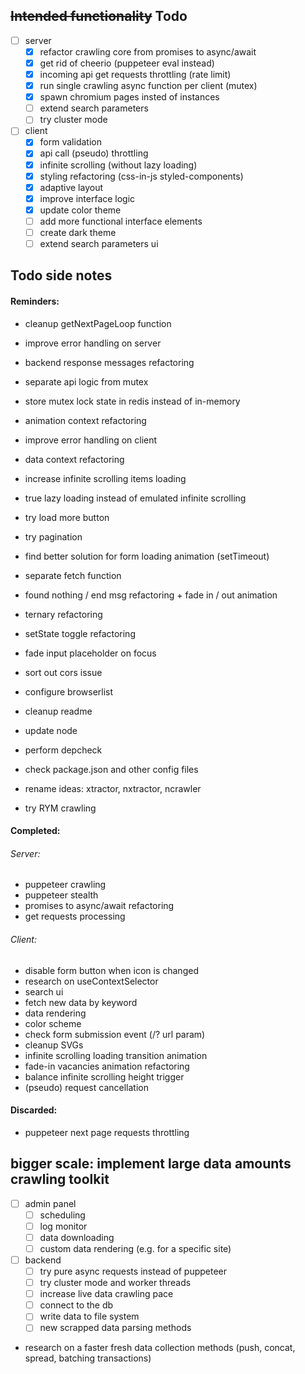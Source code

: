 ## ~~Intended functionality~~ Todo

- [ ] server
  - [x] refactor crawling core from promises to async/await
  - [x] get rid of cheerio (puppeteer eval instead)
  - [x] incoming api get requests throttling (rate limit)
  - [x] run single crawling async function per client (mutex)
  - [x] spawn chromium pages insted of instances
  - [ ] extend search parameters
  - [ ] try cluster mode
- [ ] client
  - [x] form validation
  - [x] api call (pseudo) throttling
  - [x] infinite scrolling (without lazy loading)
  - [x] styling refactoring (css-in-js styled-components)
  - [x] adaptive layout
  - [x] improve interface logic
  - [x] update color theme
  - [ ] add more functional interface elements
  - [ ] create dark theme
  - [ ] extend search parameters ui

## Todo side notes

#### Reminders:

- cleanup getNextPageLoop function
- improve error handling on server
- backend response messages refactoring 
- separate api logic from mutex
- store mutex lock state in redis instead of in-memory 

- animation context refactoring
- improve error handling on client
- data context refactoring
- increase infinite scrolling items loading 
- true lazy loading instead of emulated infinite scrolling
- try load more button
- try pagination
- find better solution for form loading animation (setTimeout)
- separate fetch function 
- found nothing / end msg refactoring + fade in / out animation
- ternary refactoring
- setState toggle refactoring
- fade input placeholder on focus
- sort out cors issue
- configure browserlist

- cleanup readme
- update node
- perform depcheck
- check package.json and other config files
- rename ideas: xtractor, nxtractor, ncrawler
- try RYM crawling

#### Completed:

###### Server:

- puppeteer crawling
- puppeteer stealth
- promises to async/await refactoring
- get requests processing

###### Client:

- disable form button when icon is changed
- research on useContextSelector
- search ui
- fetch new data by keyword
- data rendering
- color scheme
- check form submission event (/? url param)
- cleanup SVGs
- infinite scrolling loading transition animation
- fade-in vacancies animation refactoring
- balance infinite scrolling height trigger
- (pseudo) request cancellation

#### Discarded:

- puppeteer next page requests throttling
<!-- - form validation state icons -->

## bigger scale: implement large data amounts crawling toolkit

- [ ] admin panel
  - [ ] scheduling
  - [ ] log monitor
  - [ ] data downloading
  - [ ] custom data rendering (e.g. for a specific site)
- [ ] backend
  - [ ] try pure async requests instead of puppeteer
  - [ ] try cluster mode and worker threads
  - [ ] increase live data crawling pace
  - [ ] connect to the db
  - [ ] write data to file system
  - [ ] new scrapped data parsing methods

- research on a faster fresh data collection methods (push, concat, spread, batching transactions)